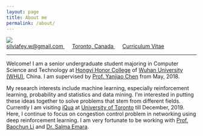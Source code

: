 ```yaml
---
layout: page
title: About me
permalink: /about/
---
```


<div class="mb-3">
  <img src="../assets/img/selfie.jpeg" class="circle center" style="max-width: 150px;">
  <div class="center">
    <i class="em em-email" aria-role="presentation" aria-label="ENVELOPE"></i>
    <a href="mailto:silviafey.w@gmail.com" class="text-white">
      silviafey.w@gmail.com
    </a>&nbsp;&nbsp;&nbsp;&nbsp;
    <i class="em em-round_pushpin" aria-role="presentation" aria-label="ROUND PUSHPIN"></i>
    <a href="https://www.google.com/maps/place/Bahen+Centre+for+Information+Technology/" class="text-white">
      Toronto, Canada
    </a>&nbsp;&nbsp;&nbsp;&nbsp;
    <i class="em em-bookmark_tabs" aria-role="presentation" aria-label="BOOKMARK TABS"></i>
    <a href="https://whucs.files.wordpress.com/2019/03/cv_wf-1.pdf" class="text-white">
      Curriculum Vitae
    </a>
  </div>
</div>

---
Welcome<i class="em em-clap" aria-role="presentation" aria-label="CLAPPING HANDS SIGN"></i>! I am a senior undergraduate student majoring in Computer Science and Technology at [Hongyi Honor College][hy] of [Wuhan University (WHU)][whu], China. I am supervised by [Prof. Yanjiao Chen][yjc] from May, 2018.

My research interests include machine learning, especially reinforcement learning, probability and statistics and data mining. I'm interested in putting these ideas together to solve problems that stem from different fields. Currently I am visiting [iQua][i] at [University of Toronto][ut] till December, 2019. Here, I continue to focus on congestion control problem in networking using deep reinforcement learning. I am very fortunate to be working with [Prof. Baochun Li][bcl] and [Dr. Salma Emara][se].








[hy]: http://hyxt.whu.edu.cn/
[whu]: https://en.whu.edu.cn/
[yjc]: http://iqua.ece.toronto.edu/ychen/
[i]: http://iqua.ece.toronto.edu/aboutus/lab.html
[ut]: https://www.utoronto.ca/
[bcl]: http://iqua.ece.toronto.edu/bli/index.html
[se]: https://ca.linkedin.com/in/salma-emara-b37802a9
